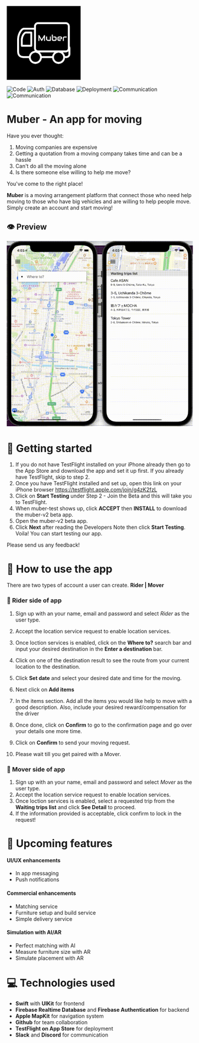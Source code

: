 <img src="./doc/MuberLogo.png" width="200" height="200">

![Code](https://img.shields.io/badge/Code-Swift-blue)
![Auth](https://img.shields.io/badge/Authentication-Firebase-orange)
![Database](https://img.shields.io/badge/Database-Firebase-orange)
![Deployment](https://img.shields.io/badge/Deployment-TestFlight-lightblue)
![Communication](https://img.shields.io/badge/Communication-Slack-purple)
![Communication](https://img.shields.io/badge/Communication-Discord-purple)


# Muber - An app for moving
Have you ever thought:
1. Moving companies are expensive
2. Getting a quotation from a moving company takes time and can be a hassle
3. Can't do all the moving alone
4. Is there someone else willing to help me move?

You've come to the right place! 

**Muber** is a moving arrangement platform that connect those who need help moving to those who have big vehicles and are willing to help people move. 
Simply create an account and start moving!

## 👁 Preview
![](./doc/Muber_GIF_1.gif)

# 🏃 Getting started
1. If you do not have TestFlight installed on your iPhone already then go to the App Store and download the app and set it up first. If you already have TestFlight, skip to step 2.
2. Once you have TestFlight installed and set up, open this link on your iPhone browser https://testflight.apple.com/join/g4zK2fzL
3. Click on **Start Testing** under Step 2 - Join the Beta and this will take you to TestFlight.
4. When muber-test shows up, click **ACCEPT** then **INSTALL** to download the muber-v2 beta app.
5. Open the muber-v2 beta app. 
6. Click **Next** after reading the Developers Note then click **Start Testing**. Voila! You can start testing our app.

Please send us any feedback!

# 📲 How to use the app
There are two types of account a user can create. **Rider | Mover**

### 🙎 Rider side of app
1. Sign up with an your name, email and password and select *Rider* as the user type.
2. Accept the location service request to enable location services. 
3. Once loction services is enabled, click on the **Where to?** search bar and input your desired destination in the **Enter a destination** bar.


5. Click on one of the destination result to see the route from your current location to the destination.
6. Click **Set date** and select your desired date and time for the moving. 
7. Next click on **Add items** 
8. In the items section. Add all the items you would like help to move with a good description. Also, include your desired reward/compensation for the driver
9. Once done, click on **Confirm** to go to the confirmation page and go over your details one more time. 
10. Click on **Confirm** to send your moving request. 
11. Please wait till you get paired with a Mover.

### 🚐 Mover side of app
1. Sign up with an your name, email and password and select *Mover* as the user type.
2. Accept the location service request to enable location services. 
3. Once loction services is enabled, select a requested trip from the **Waiting trips list** and click **See Detail** to proceed.
4. If the information provided is acceptable, click confirm to lock in the request!

# 🔮 Upcoming features
#### UI/UX enhancements
- In app messaging
- Push notifications

#### Commercial enhancements
- Matching service
- Furniture setup and build service
- Simple delivery service

#### Simulation with AI/AR
- Perfect matching with AI
- Measure furniture size with AR
- Simulate placement with AR

# 💻 Technologies used
- **Swift** with **UIKit** for frontend 
- **Firebase Realtime Database** and **Firebase Authentication** for backend
- **Apple MapKit** for navigation system
- **Github** for team collaboration 
- **TestFlight on App Store** for deployment
- **Slack** and **Discord** for communication
